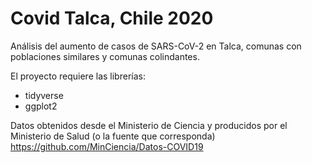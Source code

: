 # Covid Talca, Chile 2020
Análisis del aumento de casos de SARS-CoV-2 en Talca, comunas con poblaciones similares y comunas colindantes.

El proyecto requiere las librerías:

  * tidyverse
  * ggplot2

Datos obtenidos desde el Ministerio de Ciencia y producidos por el Ministerio de Salud (o la fuente que corresponda) https://github.com/MinCiencia/Datos-COVID19
